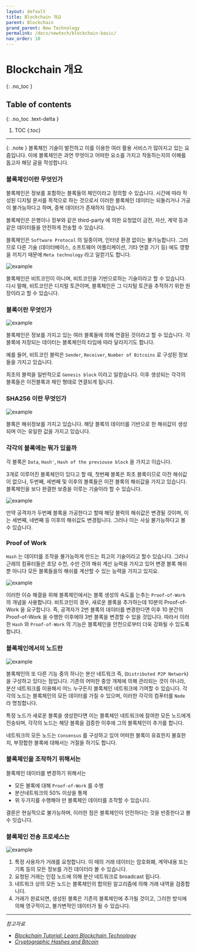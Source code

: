 ```yaml
---
layout: default
title: Blockchain 개요
parent: Blockchain
grand_parent: New Technology
permalink: /docs/newtech/blockchain-basic/
nav_order: 10
---
```


# Blockchain 개요
{: .no_toc }

## Table of contents
{: .no_toc .text-delta }

1. TOC
{:toc}



---


{: .note }
블록체인 기술이 발전하고 이를 이용한 여러 활용 서비스가 많아지고 있는 요즘입니다. 이에 블록체인은 과연 무엇이고 어떠한 요소를 가지고 작동하는지의 이해를 돕고자 해당 글을 작성합니다.


### 블록체인이란 무엇인가
블록체인은 정보를 포함하는 블록들의 체인이라고 정의할 수 있습니다. 시간에 따라 작성된 디지털 문서를 목적으로 하는 것으로서 이러한 블록체인 데이터는 되돌리거나 가공이 불가능하다고 하며, 중복 데이터가 존재하지 않습니다.

블록체인은 은행이나 정부와 같은 third-party 에 의한 요청없이 금전, 자산, 계약 등과 같은 데이터들을 안전하게 전송할 수 있습니다.

블록체인은 `Software Protocol` 의 일종이며, 인터넷 환경 없이는 불가능합니다. 그러므로 다른 기술 (데이터베이스, 소프트웨어 어플리케이션, 기타 연결 기기 등) 에도 영향을 끼치기 때문에 `Meta technology` 라고 일컫기도 합니다.


![example](/assets/images/bc3.png)

 블록체인은 비트코인이 아니며, 비트코인을 기반으로하는 기술이라고 할 수 있습니다. 다시 말해, 비트코인은 디지털 토큰이며, 블록체인은 그 디지털 토큰을 추적하기 위한 원장이라고 할 수 있습니다.



### 블록이란 무엇인가


![example](/assets/images/bc4.png)

블록체인은 정보를 가지고 있는 여러 블록들에 의해 연결된 것이라고 할 수 있습니다. 각 블록에 저장되는 데이터는 블록체인의 타입에 따라 달라지기도 합니다.

예를 들어, 비트코인 블럭은 `Sender`, `Receiver`, `Number of Bitcoins` 로 구성된 정보들을 가지고 있습니다.

최초의 블럭을 일반적으로 `Genesis block` 이라고 일컫습니다. 이후 생성되는 각각의 블록들은 이전블록과 체인 형태로 연결되게 됩니다.


### SHA256 이란 무엇인가


![example](/assets/images/bc9.png)


블록은 해쉬정보를 가지고 있습니다. 해당 블록의 데이터를 기반으로 한 해쉬값이 생성되며 이는 유일한 값을 가지고 있습니다.

### 각각의 블록에는 뭐가 있을까

각 블록은 `Data`, `Hash'`, `Hash of the previouse block` 을 가지고 이습니다. 

3개로 이루어진 블록체인이 있다고 할 때, 첫번째 블록은 최초 블록이므로 이전 해쉬값이 없으나, 두번째, 세번째 및 이후의 블록들은 이전 블록의 해쉬값을 가지고 있습니다. 블록체인을 보다 완결한 보증을 이루는 기술이라 할 수 있습니다.


![example](/assets/images/bc5.png)

만약 공격자가 두번째 블록을 가공한다고 할때 해당 블럭의 해쉬값은 변경될 것이며, 이는 세번째, 네번째 등 이후의 해쉬값도 변경됩니다. 그러나 이는 사실 불가능하다고 볼 수 있습니다.

### Proof of Work



`Hash` 는 데이터를 조작을 불가능하게 만드는 최고의 기술이라고 할수 있습니다. 그러나 근래의 컴퓨터들은 초당 수천, 수만 건의 해쉬 계산 능력을 가지고 있어 변경 블록 해쉬 뿐 아니다 모든 블록들을의 해쉬를 계산할 수 있는 능력을 가지고 있지요.


![example](/assets/images/bc6.png)

이러한 이슈 해결을 위해 블록체인에서는 블록 생성의 속도를 는추는  `Proof-of-Work` 의 개념을 사용합니다.
비트코인의 경우, 새로운 블록을 추가하는데 10분의 Proof-of-Work 을 요구합니다. 즉, 공격자가 2번 블록의 데이터를 변경한다면 이후 10 분간의 Proof-of-Work 을 수행한 이후에야 3번 블록을 변경할 수 있을 것입니다. 따라서 이러한 `Hash` 와 `Proof-of-Work` 의 기능은 블록체인을 안전으로부터 더욱 강화될 수 있도록 합니다.


### 블록체인에서의 노드란




![example](/assets/images/bc8.jpg)

블록체인의 또 다른 기능 중의 하나는 분산 네트워크 즉, (`Distributed P2P Network`) 을 구성하고 있다는 점입니다. 기존의 어떠한 중앙 개체에 의해 관리되는 것이 아니라, 분산 네트워크를 이용해서 어느 누구든지 블록체인 네트워크에 기여할 수 있습니다. 각각의 노드는 블록체인의 모든 데이터를 가질 수 있으며, 이러한 각각의 컴푸터를 `Node` 라 명칭합니다.

특정 노드가 새로운 블록을 생성한다면 이는 블록체인 네트워크에 참여한 모든 노드에게 전송되며, 각각의 노드는 해당 블록을 검증한 이후에 그의 블록체인이 추가를 합니다.

네트워크의 모든 노드는 `Consensus` 를 구성하고 있어 어떠한 블록이 유효한지 불효한지, 부정합한 블록에 대해서는 거절을 하기도 합니다.


### 블록체인을 조작하기 위해서는

블록제인 데이터를 변경하기 위해서는

- 모든 블록에 대해 `Proof-of-Work` 를 수행
- 분산네트워크의 50% 이상을 통제
- 위 두가지를 수행해야 만 블록체인 데이터를 조작할 수 있습니다. 

결론은 현실적으로 불가능하며, 이러한 점은 블록체인이 안전하다는 것을 반증한다고 볼 수 잇습니다.



### 블록체인 전송 프로세스는


![example](/assets/images/bc7.png)

1. 특정 사용자가 거래를 요청합니다. 이 때의 거래 데이터는 암호화폐, 계약내용 또는 기록 등의 모든 정보를 가진 데이터라 볼 수 있습니다.
2. 요청된 거래는 인접 노드에 의해 분산 네트워크로 broadcast 됩니다.
3. 네트워크 상의 모든 노드는 블록체인의 합의된 알고리즘에 의해 거래 내역을 검증합니다.
4. 거래가 완료되면, 생성된 블록은 기존의 블록체인에 추가될 것이고, 그러한 방식에 의해 영구적이고, 불가변적인 데이터가 될 수 있습니다.

---

*참고자료*
-  *[Blockchain Tutorial: Learn Blockchain Technology](https://www.guru99.com/blockchain-tutorial.html)*
- *[Cryptographic Hashes and Bitcoin](https://freecontent.manning.com/cryptographic-hashes-and-bitcoin/)*





























